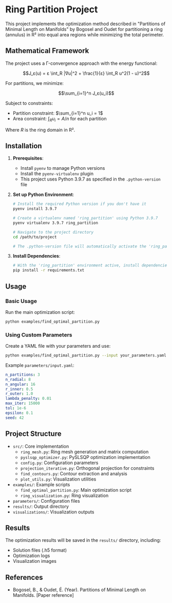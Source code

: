 # Ring Partition Project

This project implements the optimization method described in "Partitions of Minimal Length on Manifolds" by Bogosel and Oudet for partitioning a ring (annulus) in R² into equal area regions while minimizing the total perimeter.

## Mathematical Framework

The project uses a Γ-convergence approach with the energy functional:

$$J_ε(u) = ε \int_R |∇u|^2 + \frac{1}{ε} \int_R u^2(1 - u)^2$$

For partitions, we minimize:

$$\sum_{i=1}^n J_ε(u_i)$$

Subject to constraints:
- Partition constraint: $\sum_{i=1}^n u_i = 1$
- Area constraint: $\int_R u_i = A/n$ for each partition

Where $R$ is the ring domain in R².

## Installation

1. **Prerequisites**: 
    - Install `pyenv` to manage Python versions
    - Install the `pyenv-virtualenv` plugin
    - This project uses Python 3.9.7 as specified in the `.python-version` file

2. **Set up Python Environment**: 
    ```bash
    # Install the required Python version if you don't have it
    pyenv install 3.9.7
    
    # Create a virtualenv named 'ring_partition' using Python 3.9.7
    pyenv virtualenv 3.9.7 ring_partition
    
    # Navigate to the project directory
    cd /path/to/project
    
    # The .python-version file will automatically activate the 'ring_partition' environment
    ```

3. **Install Dependencies**: 
    ```bash
    # With the 'ring_partition' environment active, install dependencies
    pip install -r requirements.txt
    ```

## Usage

### Basic Usage

Run the main optimization script:

```bash
python examples/find_optimal_partition.py
```

### Using Custom Parameters

Create a YAML file with your parameters and use:

```bash
python examples/find_optimal_partition.py --input your_parameters.yaml
```

Example `parameters/input.yaml`:
```yaml
n_partitions: 3
n_radial: 8
n_angular: 16
r_inner: 0.5
r_outer: 1.0
lambda_penalty: 0.01
max_iter: 15000
tol: 1e-6
epsilon: 0.1
seed: 42
```

## Project Structure

- `src/`: Core implementation
  - `ring_mesh.py`: Ring mesh generation and matrix computation
  - `pyslsqp_optimizer.py`: PySLSQP optimization implementation
  - `config.py`: Configuration parameters
  - `projection_iterative.py`: Orthogonal projection for constraints
  - `find_contours.py`: Contour extraction and analysis
  - `plot_utils.py`: Visualization utilities
- `examples/`: Example scripts
  - `find_optimal_partition.py`: Main optimization script
  - `ring_visualization.py`: Ring visualization
- `parameters/`: Configuration files
- `results/`: Output directory
- `visualizations/`: Visualization outputs

## Results

The optimization results will be saved in the `results/` directory, including:
- Solution files (.h5 format)
- Optimization logs
- Visualization images

## References

- Bogosel, B., & Oudet, É. (Year). Partitions of Minimal Length on Manifolds. [Paper reference] 
